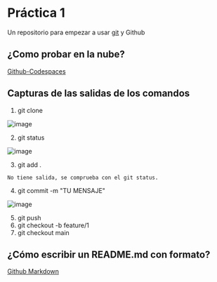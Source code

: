 # Práctica 1

Un repositorio para empezar a usar [git](https://git-scm.com/) y Github

## ¿Como probar en la nube?

[Github-Codespaces](https://github.com/features/codespaces)

## Capturas de las salidas de los comandos


1. git clone

![image](https://github.com/user-attachments/assets/d5c7e2fb-57eb-4885-aabe-b82a74dfbaa7)

2. git status

![image](https://github.com/user-attachments/assets/84448f71-4f4b-479e-b0af-c96541701575)

3. git add .
```
No tiene salida, se comprueba con el git status.
```

4. git commit -m "TU MENSAJE"

![image](https://github.com/user-attachments/assets/24e28a10-15db-4974-a1c7-cc270b9b6554)

5. git push
9. git checkout -b feature/1
10. git checkout main


## ¿Cómo escribir un README.md con formato?

[Github Markdown](https://docs.github.com/es/get-started/writing-on-github/getting-started-with-writing-and-formatting-on-github/basic-writing-and-formatting-syntax)
